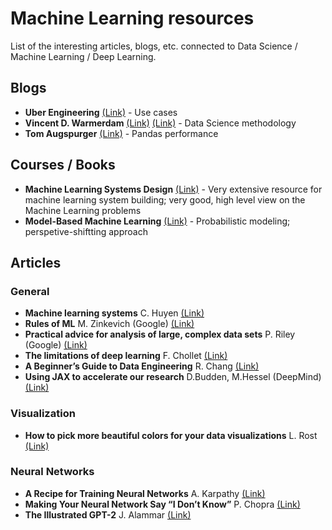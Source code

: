 # Machine Learning resources

List of the interesting articles, blogs, etc. connected to Data Science / Machine Learning / Deep Learning.

## Blogs

* **Uber Engineering** [(Link)](https://eng.uber.com) - Use cases
* **Vincent D. Warmerdam** [(Link)](https://koaning.io) [(Link)](https://www.youtube.com/results?search_query=Vincent+D.+Warmerdam) - Data Science methodology
* **Tom Augspurger** [(Link)](https://tomaugspurger.github.io) - Pandas performance

## Courses / Books

* **Machine Learning Systems Design** [(Link)](https://stanford-cs329s.github.io/syllabus.html) - Very extensive resource for machine learning system building; very good, high level view on the Machine Learning problems
* **Model-Based Machine Learning** [(Link)](https://www.mbmlbook.com) - Probabilistic modeling; perspetive-shiftting approach

## Articles

### General

* **Machine learning systems** C. Huyen [(Link)](https://huyenchip.com/machine-learning-systems-design/toc.html)
* **Rules of ML** M. Zinkevich (Google) [(Link)](http://martin.zinkevich.org/rules_of_ml/rules_of_ml.pdf)
* **Practical advice for analysis of large, complex data sets** P. Riley (Google) [(Link)](https://www.unofficialgoogledatascience.com/2016/10/practical-advice-for-analysis-of-large.html)
* **The limitations of deep learning** F. Chollet [(Link)](https://blog.keras.io/the-limitations-of-deep-learning.html)
* **A Beginner’s Guide to Data Engineering** R. Chang [(Link)](https://medium.com/@rchang/a-beginners-guide-to-data-engineering-part-i-4227c5c457d7)
* **Using JAX to accelerate our research** D.Budden, M.Hessel (DeepMind) [(Link)](https://deepmind.com/blog/article/using-jax-to-accelerate-our-research)

### Visualization

* **How to pick more beautiful colors for your data visualizations** L. Rost [(Link)](https://blog.datawrapper.de/beautifulcolors/)

### Neural Networks

* **A Recipe for Training Neural Networks** A. Karpathy [(Link)](http://karpathy.github.io/2019/04/25/recipe/)
* **Making Your Neural Network Say “I Don’t Know”** P. Chopra [(Link)](https://towardsdatascience.com/making-your-neural-network-say-i-dont-know-bayesian-nns-using-pyro-and-pytorch-b1c24e6ab8cd)
* **The Illustrated GPT-2** J. Alammar [(Link)](http://jalammar.github.io/illustrated-gpt2/)
